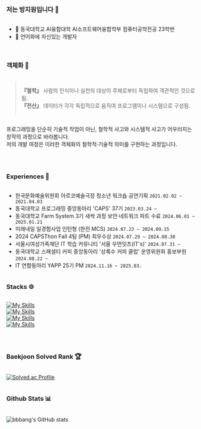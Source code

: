<!--Database-->
<div style="display:flex; flex-direction:column; align-items:flex-start;">

<!--소개-->

### 저는 방지원입니다 🌳
- 🌱 동국대학교 AI융합대학 AI소프트웨어융합학부 컴퓨터공학전공 23학번
- 💬 언어화에 자신있는 개발자

<br>

### 객체화 🔭
> **『철학』** 사람의 인식이나 실천의 대상이 주체로부터 독립하여 객관적인 것으로 됨.<br>
  **『전산』** 데이터가 각각 독립적으로 움직여 프로그램이나 시스템으로 구성됨.

프로그래밍을 단순히 기술적 작업이 아닌, 철학적 사고와 시스템적 사고가 어우러지는 창작의 과정으로 바라봅니다.  
저의 개발 여정은 이러한 객체화의 철학적·기술적 의미를 구현하는 과정입니다.

---

### Experiences 📒

- 한국문화예술위원회 아르코예술극장 청소년 워크숍 공연기획  `2021.02.02 ~ 2021.04.03`
- 동국대학교 프로그래밍 중앙동아리 'CAPS' 37기 `2023.03.24 ~`
- 동국대학교 Farm System 3기 새싹 과정 보안·네트워크 파트 수료 `2024.06.01 ~ 2025.01.21`
- 미래내일 일경험사업 인턴형 (한전 MCS) `2024.07.23 ~ 2024.09.15`
- 2024 CAPSThon Fall 4팀 (PM) 최우수상 `2024.07.29 ~ 2024.08.30`
- 서울시여성가족재단 IT 학습 커뮤니티 '서울 우먼잇츠(IT's)' `2024.07.31 ~`
- 동국대학교 스페셜티 커피 중앙동아리 '상록수 커피 클럽' 운영위원회 홍보부원 `2024.08.22 ~`
- IT 연합동아리 YAPP 25기 PM `2024.11.16 ~ 2025.03.`


<!--스택-->
### Stacks ⚙️
[![My Skills](https://skillicons.dev/icons?i=c,python)](https://skillicons.dev)<br>
[![My Skills](https://skillicons.dev/icons?i=html,css,js,java)](https://skillicons.dev)<br>
[![My Skills](https://skillicons.dev/icons?i=visualstudio,vscode,eclipse,idea)](https://skillicons.dev)<br>
[![My Skills](https://skillicons.dev/icons?i=ps,figma)](https://skillicons.dev)<br>

---

### Baekjoon Solved Rank 🏆
[![Solved.ac Profile](http://mazassumnida.wtf/api/v2/generate_badge?boj=wonw512)](https://solved.ac/wonw512)

### Github Stats 📊
![bbbang's GitHub stats](https://github-readme-stats.vercel.app/api?username=z1-won&show_icons=true&theme=radical)

